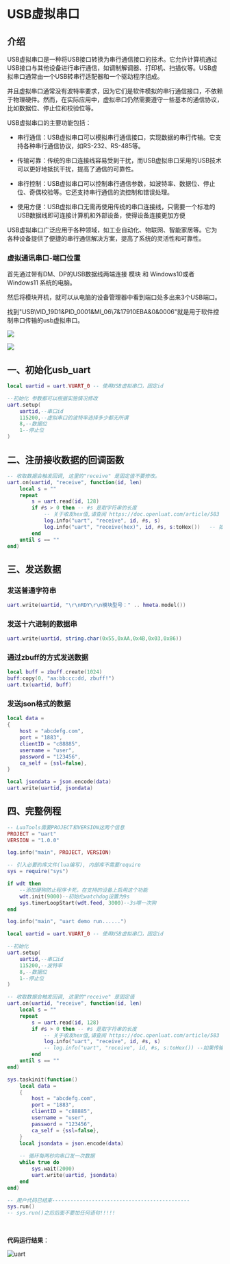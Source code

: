 # USB虚拟串口

## 介绍

USB虚拟串口是一种将USB接口转换为串行通信接口的技术。它允许计算机通过USB接口与其他设备进行串行通信，如调制解调器、打印机、扫描仪等。USB虚拟串口通常由一个USB转串行适配器和一个驱动程序组成。

并且虚拟串口通常没有波特率要求，因为它们是软件模拟的串行通信接口，不依赖于物理硬件。然而，在实际应用中，虚拟串口仍然需要遵守一些基本的通信协议，比如数据位、停止位和校验位等。

USB虚拟串口的主要功能包括：

- 串行通信：USB虚拟串口可以模拟串行通信接口，实现数据的串行传输。它支持各种串行通信协议，如RS-232、RS-485等。

- 传输可靠：传统的串口连接线容易受到干扰，而USB虚拟串口采用的USB技术可以更好地抵抗干扰，提高了通信的可靠性。

- 串行控制：USB虚拟串口可以控制串行通信参数，如波特率、数据位、停止位、奇偶校验等。它还支持串行通信的流控制和错误处理。

- 使用方便：USB虚拟串口无需再使用传统的串口连接线，只需要一个标准的USB数据线即可连接计算机和外部设备，使得设备连接更加方便

USB虚拟串口广泛应用于各种领域，如工业自动化、物联网、智能家居等。它为各种设备提供了便捷的串行通信解决方案，提高了系统的灵活性和可靠性。

### 虚拟通讯串口-端口位置

首先通过带有DM、DP的USB数据线两端连接 模块 和 Windows10或者Windows11 系统的电脑。

然后将模块开机，就可以从电脑的设备管理器中看到端口处多出来3个USB端口。

找到"USB\VID_19D1&PID_0001&MI_06\7&17910EBA&0&0006"就是用于软件控制串口传输的usb虚拟串口。

![](image/usb_uart.png)

![](image/usbport.gif)

## 一、初始化usb_uart

~~~lua
local uartid = uart.VUART_0 -- 使用USB虚拟串口，固定id

--初始化 参数都可以根据实施情况修改
uart.setup(
    uartid,--串口id
    115200,--虚拟串口的波特率选择多少都无所谓
    8,--数据位
    1--停止位
)
~~~

## 二、注册接收数据的回调函数

~~~lua
-- 收取数据会触发回调, 这里的"receive" 是固定值不要修改。
uart.on(uartid, "receive", function(id, len)
    local s = ""
    repeat
        s = uart.read(id, 128)
        if #s > 0 then -- #s 是取字符串的长度
            -- 关于收发hex值,请查阅 https://doc.openluat.com/article/583
            log.info("uart", "receive", id, #s, s)
            log.info("uart", "receive(hex)", id, #s, s:toHex())   -- 如果传输二进制/十六进制数据, 部分字符不可见, 不代表没收到，可以用以hex格式打印
        end
    until s == ""
end)
~~~

## 三、发送数据

### 发送普通字符串

~~~lua
uart.write(uartid, "\r\nRDY\r\n模块型号：" .. hmeta.model())
~~~

### 发送十六进制的数据串

~~~lua
uart.write(uartid, string.char(0x55,0xAA,0x4B,0x03,0x86))
~~~

### 通过zbuff的方式发送数据

~~~lua
local buff = zbuff.create(1024)
buff:copy(0, "aa:bb:cc:dd, zbuff!")
uart.tx(uartid, buff)
~~~

### 发送json格式的数据

~~~lua
local data =
{
    host = "abcdefg.com",
    port = "1883",
    clientID = "c88885",
    username = "user",
    password = "123456",
    ca_self = {ssl=false},
}

local jsondata = json.encode(data)
uart.write(uartid, jsondata)
~~~

## 四、完整例程

~~~lua
-- LuaTools需要PROJECT和VERSION这两个信息
PROJECT = "uart"
VERSION = "1.0.0"

log.info("main", PROJECT, VERSION)

-- 引入必要的库文件(lua编写), 内部库不需要require
sys = require("sys")

if wdt then
    --添加硬狗防止程序卡死，在支持的设备上启用这个功能
    wdt.init(9000)--初始化watchdog设置为9s
    sys.timerLoopStart(wdt.feed, 3000)--3s喂一次狗
end

log.info("main", "uart demo run......")

local uartid = uart.VUART_0 -- 使用USB虚拟串口，固定id

--初始化
uart.setup(
    uartid,--串口id
    115200,--波特率
    8,--数据位
    1--停止位
)

-- 收取数据会触发回调, 这里的"receive" 是固定值
uart.on(uartid, "receive", function(id, len)
    local s = ""
    repeat
        s = uart.read(id, 128)
        if #s > 0 then -- #s 是取字符串的长度
            -- 关于收发hex值,请查阅 https://doc.openluat.com/article/583
            log.info("uart", "receive", id, #s, s)
            -- log.info("uart", "receive", id, #s, s:toHex()) --如果传输二进制/十六进制数据, 部分字符不可见, 不代表没收到
        end
    until s == ""
end)

sys.taskinit(function()
    local data =
    {
        host = "abcdefg.com",
        port = "1883",
        clientID = "c88885",
        username = "user",
        password = "123456",
        ca_self = {ssl=false},
    }
    local jsondata = json.encode(data)
    
    -- 循环每两秒向串口发一次数据
    while true do
        sys.wait(2000)
        uart.write(uartid, jsondata)
    end
end)

-- 用户代码已结束---------------------------------------------
sys.run()
-- sys.run()之后后面不要加任何语句!!!!!
~~~

</br>

**代码运行结果**：


![uart](image/running_result.gif)
